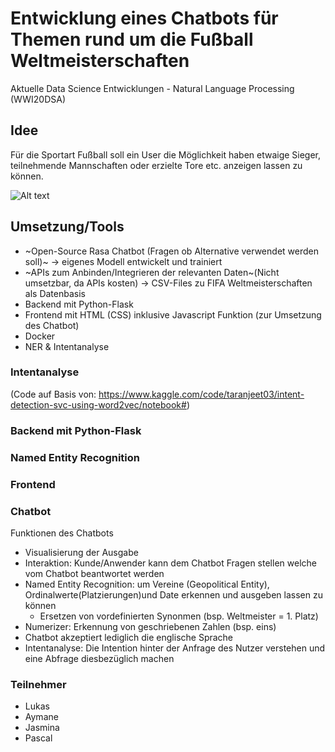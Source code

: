 # Entwicklung eines Chatbots für Themen rund um die Fußball Weltmeisterschaften
Aktuelle Data Science Entwicklungen - Natural Language Processing (WWI20DSA)

## Idee
Für die Sportart Fußball soll ein User die Möglichkeit haben etwaige Sieger, teilnehmende Mannschaften oder erzielte Tore etc. anzeigen lassen zu können.  

![Alt text](demo.png)


## Umsetzung/Tools
- ~Open-Source Rasa Chatbot (Fragen ob Alternative verwendet werden soll)~ -> eigenes Modell entwickelt und trainiert
- ~APIs zum Anbinden/Integrieren der relevanten Daten~(Nicht umsetzbar, da APIs kosten) -> CSV-Files zu FIFA Weltmeisterschaften als Datenbasis 
- Backend mit Python-Flask
- Frontend mit HTML (CSS) inklusive Javascript Funktion (zur Umsetzung des Chatbot)
- Docker
- NER & Intentanalyse

### Intentanalyse



  (Code auf Basis von: https://www.kaggle.com/code/taranjeet03/intent-detection-svc-using-word2vec/notebook#)
### Backend mit Python-Flask
### Named Entity Recognition
### Frontend
### Chatbot
Funktionen des Chatbots
- Visualisierung der Ausgabe
- Interaktion: Kunde/Anwender kann dem Chatbot Fragen stellen welche vom Chatbot beantwortet werden
- Named Entity Recognition: um Vereine (Geopolitical Entity), Ordinalwerte(Platzierungen)und Date erkennen und ausgeben lassen zu können
  - Ersetzen von vordefinierten Synonmen (bsp. Weltmeister = 1. Platz)
- Numerizer: Erkennung von geschriebenen Zahlen (bsp. eins) 
- Chatbot akzeptiert lediglich die englische Sprache
- Intentanalyse: Die Intention hinter der Anfrage des Nutzer verstehen und eine Abfrage diesbezüglich machen 

### Teilnehmer
- Lukas
- Aymane 
- Jasmina 
- Pascal 
